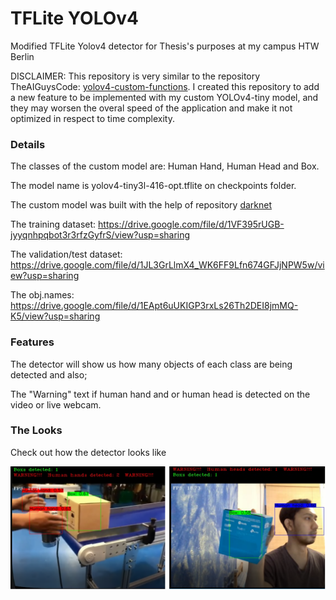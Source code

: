 # TFLite YOLOv4
Modified TFLite Yolov4 detector for Thesis's purposes at my campus HTW Berlin

DISCLAIMER: This repository is very similar to the repository TheAIGuysCode: [yolov4-custom-functions](https://github.com/theAIGuysCode/yolov4-custom-functions). I created this repository to add a new feature to be implemented with my custom YOLOv4-tiny model, and they may worsen the overal speed of the application and make it not optimized in respect to time complexity.

### Details
The classes of the custom model are: Human Hand, Human Head and Box.

The model name is yolov4-tiny3l-416-opt.tflite on checkpoints folder.

The custom model was built with the help of repository [darknet](https://github.com/AlexeyAB/darknet)

The training dataset: https://drive.google.com/file/d/1VF395rUGB-jyyqnhpqbot3r3rfzGyfrS/view?usp=sharing

The validation/test dataset: https://drive.google.com/file/d/1JL3GrLlmX4_WK6FF9Lfn674GFJjNPW5w/view?usp=sharing

The obj.names: https://drive.google.com/file/d/1EApt6uUKIGP3rxLs26Th2DEI8jmMQ-K5/view?usp=sharing

### Features
The detector will show us how many objects of each class are being detected and also;

The "Warning" text if human hand and or human head is detected on the video or live webcam.

### The Looks
Check out how the detector looks like
<p align="center"><img src="detections/detection3.png" width="768"\></p>
